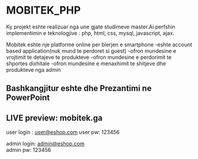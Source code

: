 # MOBITEK_PHP
Ky projekt eshte realizuar nga une gjate studimeve master.Ai perfshin implementimin e teknologjive : php, html, css, mysql, javascript, ajax.

Mobitek eshte nje  platforme online per blerjen e smartphone
-eshte account based application(nuk mund te perdoret si guest)
-ofron mundesine e vrojtimit te detajeve te produkteve
-ofron mundesine e perdorimit te shportes dixhitale
-ofron mundesine e menaxhimit te shitjeve dhe produkteve nga admin

Bashkangjitur eshte dhe Prezantimi ne PowerPoint
---
LIVE preview: mobitek.ga
----
user login : user@eshop.com 
user pw: 123456

admin login: admin@eshop.com  
admin pw: 123456


